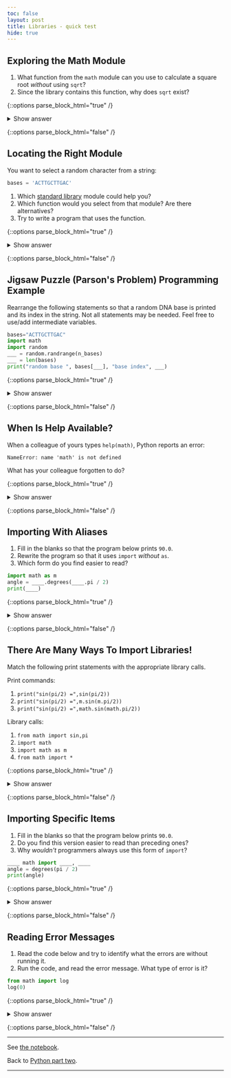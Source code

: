 ```yaml
---
toc: false
layout: post
title: Libraries - quick test
hide: true
---
```


## Exploring the Math Module

1. What function from the `math` module can you use to calculate a square root
    *without* using `sqrt`?
2. Since the library contains this function, why does `sqrt` exist?


{::options parse_block_html="true" /}
<details>
  <summary markdown="span">Show answer</summary>

1. Using `help(math)` we see that we've got `pow(x,y)` in addition to `sqrt(x)`,
so we could use `pow(x, 0.5)` to find a square root.  
2. The `sqrt(x)` function is arguably more readable than `pow(x, 0.5)` when
implementing equations. Readability is a cornerstone of good programming, so it
makes sense to provide a special function for this specific common case.

Also, the design of Python's `math` library has its origin in the C standard,
which includes both `sqrt(x)` and `pow(x,y)`, so a little bit of the history
of programming is showing in Python's function names.  

</details>

{::options parse_block_html="false" /}

## Locating the Right Module

You want to select a random character from a string:

~~~python
bases = 'ACTTGCTTGAC'
~~~


1. Which [standard library][stdlib] module could help you?
2. Which function would you select from that module? Are there alternatives?
3. Try to write a program that uses the function.


{::options parse_block_html="true" /}
<details>
<summary markdown="span">Show answer</summary>

The [random module](randommod) seems like it could help you.

The string has 11 characters, each having a positional index from 0 to 10.
You could use `random.randrange` function (or the alias `random.randint`
if you find that easier to remember) to get a random integer between 0 and
10, and then pick out the character at that position:

~~~python
from random import randrange

random_index = randrange(len(bases))
print(bases[random_index])
~~~


or more compactly:

~~~python
from random import randrange

print(bases[randrange(len(bases))])
~~~


Perhaps you found the `random.sample` function? It allows for slightly
less typing:

~~~python
from random import sample

print(sample(bases, 1)[0])
~~~


Note that this function returns a list of values. We will learn about
lists in episode 11.

There's also other functions you could use, but with more convoluted
code as a result.

</details>

{::options parse_block_html="false" /}


## Jigsaw Puzzle (Parson's Problem) Programming Example

Rearrange the following statements so that a random
DNA base is printed and its index in the string.  Not all statements may be needed.  Feel free to use/add
intermediate variables.

~~~python
bases="ACTTGCTTGAC"
import math
import random
___ = random.randrange(n_bases)
___ = len(bases)
print("random base ", bases[___], "base index", ___)
~~~


{::options parse_block_html="true" /}
<details>
  <summary markdown="span">Show answer</summary>

~~~python
import math 
import random
bases = "ACTTGCTTGAC" 
n_bases = len(bases)
idx = random.randrange(n_bases)
print("random base", bases[idx], "base index", idx)
~~~

</details>

{::options parse_block_html="false" /}

## When Is Help Available?

When a colleague of yours types `help(math)`,
Python reports an error:

~~~output
NameError: name 'math' is not defined
~~~

What has your colleague forgotten to do?

{::options parse_block_html="true" /}
<details>
  <summary markdown="span">Show answer</summary>

Importing the math module (`import math`)

</details>

{::options parse_block_html="false" /}

## Importing With Aliases

1. Fill in the blanks so that the program below prints `90.0`.
2. Rewrite the program so that it uses `import` *without* `as`.
3. Which form do you find easier to read?

~~~python
import math as m
angle = ____.degrees(____.pi / 2)
print(____)
~~~


{::options parse_block_html="true" /}
<details>
  <summary markdown="span">Show answer</summary>

~~~python
import math as m
angle = m.degrees(m.pi / 2)
print(angle)
~~~

can bewritten as

~~~python
import math
angle = math.degrees(math.pi / 2)
print(angle)
~~~

Since you just wrote the code and are familiar with it, you might actually
find the first version easier to read. But when trying to read a huge piece
of code written by someone else, or when getting back to your own huge piece
of code after several months, non-abbreviated names are often easier, except
where there are clear abbreviation conventions.

</details>

{::options parse_block_html="false" /}
 

## There Are Many Ways To Import Libraries!

Match the following print statements with the appropriate library calls.

Print commands:

1. `print("sin(pi/2) =",sin(pi/2))`
2. `print("sin(pi/2) =",m.sin(m.pi/2))`
3. `print("sin(pi/2) =",math.sin(math.pi/2))`

Library calls:

1. `from math import sin,pi`
2. `import math`
3. `import math as m`
4. `from math import *`


{::options parse_block_html="true" /}
<details>
  <summary markdown="span">Show answer</summary>

1. Library calls 1 and 4. In order to directly refer to `sin` and `pi` without
the library name as prefix, you need to use the `from ... import ...`
statement. Whereas library call 1 specifically imports the two functions
`sin` and `pi`, library call 4 imports all functions in the `math` module.
2. Library call 3. Here `sin` and `pi` are referred to with a shortened library
name `m` instead of `math`. Library call 3 does exactly that using the
`import ... as ...` syntax - it creates an alias for `math` in the form of
the shortened name `m`.
3. Library call 2. Here `sin` and `pi` are referred to with the regular library
name `math`, so the regular `import ...` call suffices.

</details>

{::options parse_block_html="false" /}


## Importing Specific Items

1. Fill in the blanks so that the program below prints `90.0`.  
2. Do you find this version easier to read than preceding ones?  
3. Why *wouldn't* programmers always use this form of `import`?  

~~~python
____ math import ____, ____
angle = degrees(pi / 2)
print(angle)
~~~

{::options parse_block_html="true" /}
<details>
  <summary markdown="span">Show answer</summary>
 
~~~python
from math import degrees, pi
angle = degrees(pi / 2)
print(angle)
~~~
 
Most likely you find this version easier to read since it's less dense.
The main reason not to use this form of import is to avoid name clashes.
For instance, you wouldn't import `degrees` this way if you also wanted to
use the name `degrees` for a variable or function of your own. Or if you
were to also import a function named `degrees` from another library.

</details>

{::options parse_block_html="false" /}

## Reading Error Messages

1. Read the code below and try to identify what the errors are without running it.  
2. Run the code, and read the error message. What type of error is it?  

 ~~~python
 from math import log
 log(0)
 ~~~


{::options parse_block_html="true" /}
<details>
  <summary markdown="span">Show answer</summary>
 
1. The logarithm of `x` is only defined for `x  0`, so 0 is outside the
     domain of the function.
2. You get an error of type "ValueError", indicating that the function
     received an inappropriate argument value. The additional message
     "math domain error" makes it clearer what the problem is.

</details>

{::options parse_block_html="false" /}

[pypi]: https://pypi.python.org/pypi/
[stdlib]: https://docs.python.org/3/library/
[randommod]: https://docs.python.org/3/library/random.html








---

See [the notebook](https://nu-cem.github.io/CompPhys/2021/08/02/Libraries.html).

Back to [Python part two](https://nu-cem.github.io/CompPhys/2021/08/02/Python_basics_two.html).

---
